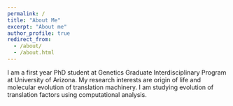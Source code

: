 ```yaml
---
permalink: /
title: "About Me"
excerpt: "About me"
author_profile: true
redirect_from: 
  - /about/
  - /about.html
---
```


I am a first year PhD student at Genetics Graduate Interdisciplinary Program at University of Arizona. My research interests are origin of life and molecular evolution of translation machinery. I am studying evolution of translation factors using computational analysis. 
